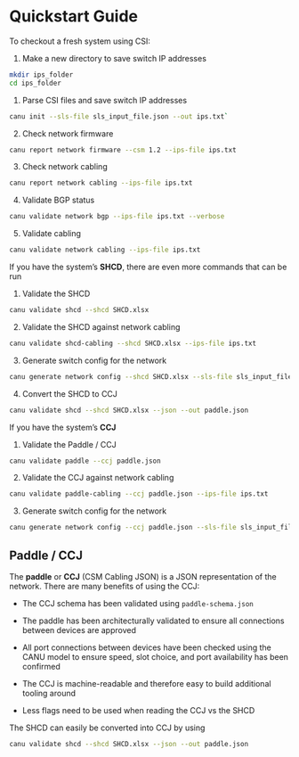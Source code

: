 # Quickstart Guide

To checkout a fresh system using CSI:


1. Make a new directory to save switch IP addresses

```bash
mkdir ips_folder
cd ips_folder
```


1. Parse CSI files and save switch IP addresses

```bash
canu init --sls-file sls_input_file.json --out ips.txt`
```


2. Check network firmware

```bash
canu report network firmware --csm 1.2 --ips-file ips.txt
```


3. Check network cabling

```bash
canu report network cabling --ips-file ips.txt
```


4. Validate BGP status

```bash
canu validate network bgp --ips-file ips.txt --verbose
```


5. Validate cabling

```bash
canu validate network cabling --ips-file ips.txt
```

If you have the system’s **SHCD**, there are even more commands that can be run


1. Validate the SHCD

```bash
canu validate shcd --shcd SHCD.xlsx
```


2. Validate the SHCD against network cabling

```bash
canu validate shcd-cabling --shcd SHCD.xlsx --ips-file ips.txt
```


3. Generate switch config for the network

```bash
canu generate network config --shcd SHCD.xlsx --sls-file sls_input_file.json --folder configs
```


4. Convert the SHCD to CCJ

```bash
canu validate shcd --shcd SHCD.xlsx --json --out paddle.json
```

If you have the system’s **CCJ**

1. Validate the Paddle / CCJ

```bash
canu validate paddle --ccj paddle.json
```


2. Validate the CCJ against network cabling

```bash
canu validate paddle-cabling --ccj paddle.json --ips-file ips.txt
```


3. Generate switch config for the network

```bash
canu generate network config --ccj paddle.json --sls-file sls_input_file.json --folder configs
```

## Paddle / CCJ

The **paddle** or **CCJ** (CSM Cabling JSON) is a JSON representation of the network. There are many benefits of using the CCJ:


* The CCJ schema has been validated using `paddle-schema.json`


* The paddle has been architecturally validated to ensure all connections between devices are approved


* All port connections between devices have been checked using the CANU model to ensure speed, slot choice, and port availability has been confirmed


* The CCJ is machine-readable and therefore easy to build additional tooling around


* Less flags need to be used when reading the CCJ vs the SHCD

The SHCD can easily be converted into CCJ by using

```bash
canu validate shcd --shcd SHCD.xlsx --json --out paddle.json
```
